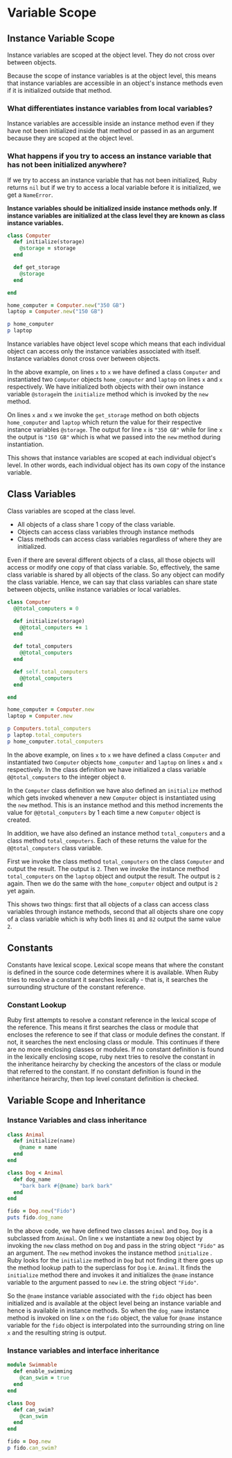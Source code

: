 # Variable Scope

## Instance Variable Scope

Instance variables are scoped at the object level. They do not cross over between objects.

Because the scope of instance variables is at the object level, this means that instance variables are accessible in an object's instance methods even if it is initialized outside that method.

### What differentiates instance variables from local variables?

Instance variables are accessible inside an instance method even if they have not been initialized inside that method or passed in as an argument because they are scoped at the object level. 

### What happens if you try to access an instance variable that has not been initialized anywhere?

If we try to access an instance variable that has not been initialized, Ruby returns `nil` but if we try to access a local variable before it is initialized, we get a `NameError`.

**Instance variables should be initialized inside instance methods only. If instance variables are initialized at the class level they are known as class instance variables.**

```ruby
class Computer
  def initialize(storage)
    @storage = storage
  end

  def get_storage
    @storage
  end

end

home_computer = Computer.new("350 GB")
laptop = Computer.new("150 GB")

p home_computer 
p laptop

```

Instance variables have object level scope which means that each individual object can access only the instance variables associated with itself. Instance variables donot cross over between objects.

In the above example, on lines `x` to `x` we have defined a class `Computer` and instantiated two `Computer` objects `home_computer` and `laptop` on lines `x` and `x` respectively. We have initialized both objects with their own instance variable `@storage`in the `initialize` method which is invoked by the `new` method. 

On lines `x` and `x` we invoke the `get_storage` method on both objects `home_computer` and `laptop` which return the value for their respective instance variables `@storage`. The output for line `x` is `"350 GB"` while for line `x` the output is `"150 GB"` which is what we passed into the `new` method during instantiation.

This shows that instance variables are scoped at each individual object's level. In other words, each individual object has its own copy of the instance variable.

## Class Variables

Class variables are scoped at the class level.

- All objects of a class share 1 copy of the class variable. 
- Objects can access class variables through instance methods
- Class methods can access class variables regardless of where they are initialized.

Even if there are several different objects of a class, all those objects will access or modify one copy of that class variable. So, effectively, the same class variable is shared by all objects of the class. So any object can modify the class variable. Hence, we can say that class variables can share state between objects, unlike instance variables or local variables.

```ruby
class Computer
  @@total_computers = 0

  def initialize(storage)
    @@total_computers += 1
  end

  def total_computers
    @@total_computers
  end

  def self.total_computers
    @@total_computers
  end

end

home_computer = Computer.new
laptop = Computer.new

p Computers.total_computers
p laptop.total_computers
p home_computer.total_computers

```

In the above example, on lines `x` to `x` we have defined a class `Computer` and instantiated two `Computer` objects `home_computer` and `laptop` on lines `x` and `x` respectively. In the class definition we have initialized a class variable `@@total_computers` to the integer object `0`. 

In the `Computer` class definition we have also defined an `initialize` method which gets invoked whenever a new `Computer` object is instantiated using the `new` method. This is an instance method and this method increments the value for `@@total_computers` by 1 each time a new `Computer` object is created.

In addition, we have also defined an instance method `total_computers` and a class method `total_computers`. Each of these returns the value for the `@@total_computers` class variable.

First we invoke the class method `total_computers` on the class `Computer` and output the result. The output is `2`. Then we invoke the instance method `total_computers` on the `laptop` object and output the result. The output is `2` again. Then we do the same with the `home_computer` object and output is `2 `yet again.

This shows two things: first that all objects of a class can access class variables through instance methods, second that all objects share one copy of a class variable which is why both lines `81` and `82` output the same value `2`.

## Constants

Constants have lexical scope. Lexical scope means that where the constant is defined in the source code determines where it is available. When Ruby tries to resolve a constant it searches lexically - that is, it searches the surrounding structure of the constant reference. 


### Constant Lookup

Ruby first attempts to resolve a constant reference in the lexical scope of the reference. This means it first searches the class or module that encloses the reference to see if that class or module defines the constant. If not, it searches the next enclosing class or module. This continues if there are no more enclosing classes or modules.  If no constant definition is found in the lexically enclosing scope, ruby next tries to resolve the constant in the inheritance heirarchy by checking the ancestors of the class or module that referred to the constant.
If no constant definition is found in the inheritance heirarchy, then top level constant definition is checked.

## Variable Scope and Inheritance

### Instance Variables and class inheritance

```ruby
class Animal
  def initialize(name)
    @name = name
  end
end

class Dog < Animal
  def dog_name
    "bark bark #{@name} bark bark"
  end
end

fido = Dog.new("Fido")
puts fido.dog_name
```

In the above code, we have defined two classes `Animal` and `Dog`. `Dog` is a subclassed from `Animal`. On line `x` we instantiate a new `Dog` object by invoking the `new` class method on `Dog` and pass in the string object `"Fido"` as an argument. The `new` method invokes the instance method `initialize` . Ruby looks for the `initialize` method in `Dog` but not finding it there goes up the method lookup path to the superclass for `Dog` i.e. `Animal`. It finds the `initialize` method there and invokes it and initializes the `@name` instance variable to the argument passed to `new` i.e. the string object `"Fido"`. 

So the `@name` instance variable associated with the `fido` object has been initialized and is available at the object level being an instance variable and hence is available in instance methods. So when the `dog_name` instance method is invoked on line `x` on the `fido` object, the value for `@name `instance variable for the `fido` object is interpolated into the surrounding string on line `x` and the resulting string is output.

### Instance variables and interface inheritance

```ruby
module Swimmable
  def enable_swimming
    @can_swim = true
  end
end

class Dog
  def can_swim?
    @can_swim
  end
end

fido = Dog.new
p fido.can_swim?

```